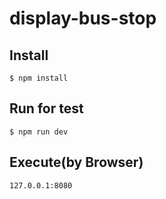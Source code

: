 # display-bus-stop

## Install
```
$ npm install
```

## Run for test
```
$ npm run dev
```

## Execute(by Browser)
```
127.0.0.1:8080
```

